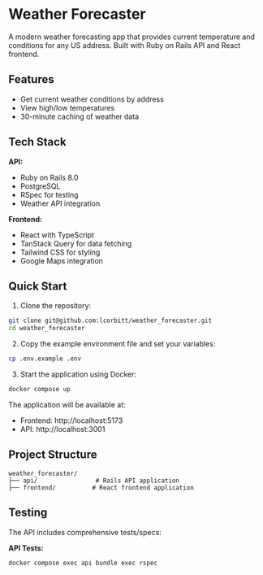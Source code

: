 # Weather Forecaster

A modern weather forecasting app that provides current temperature and conditions for any US address. Built with Ruby on Rails API and React frontend.

## Features

- Get current weather conditions by address
- View high/low temperatures
- 30-minute caching of weather data

## Tech Stack

**API:**
- Ruby on Rails 8.0
- PostgreSQL
- RSpec for testing
- Weather API integration

**Frontend:**
- React with TypeScript
- TanStack Query for data fetching
- Tailwind CSS for styling
- Google Maps integration

## Quick Start

1. Clone the repository:
```bash
git clone git@github.com:lcorbitt/weather_forecaster.git
cd weather_forecaster
```

2. Copy the example environment file and set your variables:
```bash
cp .env.example .env
```

3. Start the application using Docker:
```bash
docker compose up
```

The application will be available at:
- Frontend: http://localhost:5173
- API: http://localhost:3001

## Project Structure

```
weather_forecaster/
├── api/                # Rails API application
├── frontend/          # React frontend application
```

## Testing

The API includes comprehensive tests/specs:

**API Tests:**
```bash
docker compose exec api bundle exec rspec
```